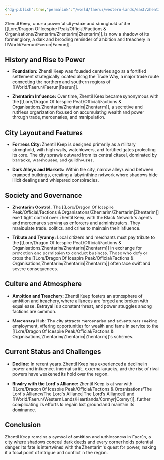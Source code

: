 ```yaml
---
{"dg-publish":true,"permalink":"/world/faerun/western-lands/east/zhentil-keep/"}
---
```


Zhentil Keep, once a powerful city-state and stronghold of the [[Lore/Dragon Of Icespire Peak/Official/Factions & Organisations/Zhentarim/Zhentarim\|Zhentarim]], is now a shadow of its former glory, a dark and brooding reminder of ambition and treachery in [[World/Faerun/Faerun\|Faerun]].

## History and Rise to Power

- **Foundation:** Zhentil Keep was founded centuries ago as a fortified settlement strategically located along the Trade Way, a major trade route connecting the northern and southern regions of [[World/Faerun/Faerun\|Faerun]].
  
- **Zhentarim Influence:** Over time, Zhentil Keep became synonymous with the [[Lore/Dragon Of Icespire Peak/Official/Factions & Organisations/Zhentarim/Zhentarim\|Zhentarim]], a secretive and ruthless organization focused on accumulating wealth and power through trade, mercenaries, and manipulation.

## City Layout and Features

- **Fortress City:** Zhentil Keep is designed primarily as a military stronghold, with high walls, watchtowers, and fortified gates protecting its core. The city sprawls outward from its central citadel, dominated by barracks, warehouses, and guildhouses.
  
- **Dark Alleys and Markets:** Within the city, narrow alleys wind between cramped buildings, creating a labyrinthine network where shadows hide illicit dealings and whispered conspiracies.

## Society and Governance

- **Zhentarim Control:** The [[Lore/Dragon Of Icespire Peak/Official/Factions & Organisations/Zhentarim/Zhentarim\|Zhentarim]] exert tight control over Zhentil Keep, with the Black Network's agents and mercenaries serving as enforcers and administrators. They manipulate trade, politics, and crime to maintain their influence.
  
- **Tribute and Tyranny:** Local citizens and merchants must pay tribute to the [[Lore/Dragon Of Icespire Peak/Official/Factions & Organisations/Zhentarim/Zhentarim\|Zhentarim]] in exchange for protection and permission to conduct business. Those who defy or cross the [[Lore/Dragon Of Icespire Peak/Official/Factions & Organisations/Zhentarim/Zhentarim\|Zhentarim]] often face swift and severe consequences.

## Culture and Atmosphere

- **Ambition and Treachery:** Zhentil Keep fosters an atmosphere of ambition and treachery, where alliances are forged and broken with equal ease. Betrayal is a constant threat, and power struggles among factions are common.
  
- **Mercenary Hub:** The city attracts mercenaries and adventurers seeking employment, offering opportunities for wealth and fame in service to the [[Lore/Dragon Of Icespire Peak/Official/Factions & Organisations/Zhentarim/Zhentarim\|Zhentarim]]'s schemes.

## Current Status and Challenges

- **Decline:** In recent years, Zhentil Keep has experienced a decline in power and influence. Internal strife, external attacks, and the rise of rival powers have weakened its hold over the region.
  
- **Rivalry with the Lord's Alliance:** Zhentil Keep is at war with [[Lore/Dragon Of Icespire Peak/Official/Factions & Organisations/The Lord's Alliance/The Lord's Alliance\|The Lord's Alliance]] and [[World/Faerun/Western Lands/Heartlands/Cormyr\|Cormyr]], further complicating its efforts to regain lost ground and maintain its dominance.

## Conclusion

Zhentil Keep remains a symbol of ambition and ruthlessness in Faerûn, a city where shadows conceal dark deeds and every corner holds potential danger. Its fate is intertwined with the Zhentarim's quest for power, making it a focal point of intrigue and conflict in the region.